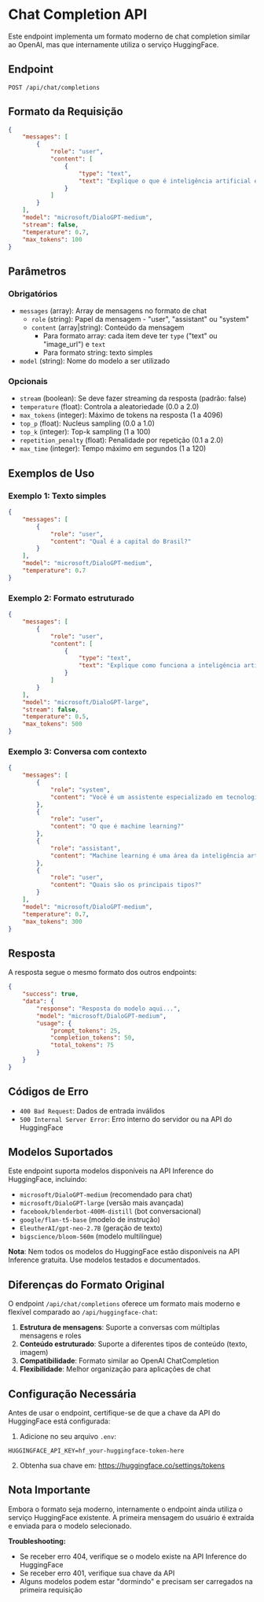 # Chat Completion API

Este endpoint implementa um formato moderno de chat completion similar ao OpenAI, mas que internamente utiliza o serviço HuggingFace.

## Endpoint

```
POST /api/chat/completions
```

## Formato da Requisição

```json
{
    "messages": [
        {
            "role": "user",
            "content": [
                {
                    "type": "text",
                    "text": "Explique o que é inteligência artificial em uma frase."
                }
            ]
        }
    ],
    "model": "microsoft/DialoGPT-medium",
    "stream": false,
    "temperature": 0.7,
    "max_tokens": 100
}
```

## Parâmetros

### Obrigatórios
- `messages` (array): Array de mensagens no formato de chat
  - `role` (string): Papel da mensagem - "user", "assistant" ou "system"
  - `content` (array|string): Conteúdo da mensagem
    - Para formato array: cada item deve ter `type` ("text" ou "image_url") e `text`
    - Para formato string: texto simples
- `model` (string): Nome do modelo a ser utilizado

### Opcionais
- `stream` (boolean): Se deve fazer streaming da resposta (padrão: false)
- `temperature` (float): Controla a aleatoriedade (0.0 a 2.0)
- `max_tokens` (integer): Máximo de tokens na resposta (1 a 4096)
- `top_p` (float): Nucleus sampling (0.0 a 1.0)
- `top_k` (integer): Top-k sampling (1 a 100)
- `repetition_penalty` (float): Penalidade por repetição (0.1 a 2.0)
- `max_time` (integer): Tempo máximo em segundos (1 a 120)

## Exemplos de Uso

### Exemplo 1: Texto simples
```json
{
    "messages": [
        {
            "role": "user",
            "content": "Qual é a capital do Brasil?"
        }
    ],
    "model": "microsoft/DialoGPT-medium",
    "temperature": 0.7
}
```

### Exemplo 2: Formato estruturado
```json
{
    "messages": [
        {
            "role": "user",
            "content": [
                {
                    "type": "text",
                    "text": "Explique como funciona a inteligência artificial"
                }
            ]
        }
    ],
    "model": "microsoft/DialoGPT-large",
    "stream": false,
    "temperature": 0.5,
    "max_tokens": 500
}
```

### Exemplo 3: Conversa com contexto
```json
{
    "messages": [
        {
            "role": "system",
            "content": "Você é um assistente especializado em tecnologia."
        },
        {
            "role": "user",
            "content": "O que é machine learning?"
        },
        {
            "role": "assistant",
            "content": "Machine learning é uma área da inteligência artificial..."
        },
        {
            "role": "user",
            "content": "Quais são os principais tipos?"
        }
    ],
    "model": "microsoft/DialoGPT-medium",
    "temperature": 0.7,
    "max_tokens": 300
}
```

## Resposta

A resposta segue o mesmo formato dos outros endpoints:

```json
{
    "success": true,
    "data": {
        "response": "Resposta do modelo aqui...",
        "model": "microsoft/DialoGPT-medium",
        "usage": {
            "prompt_tokens": 25,
            "completion_tokens": 50,
            "total_tokens": 75
        }
    }
}
```

## Códigos de Erro

- `400 Bad Request`: Dados de entrada inválidos
- `500 Internal Server Error`: Erro interno do servidor ou na API do HuggingFace

## Modelos Suportados

Este endpoint suporta modelos disponíveis na API Inference do HuggingFace, incluindo:
- `microsoft/DialoGPT-medium` (recomendado para chat)
- `microsoft/DialoGPT-large` (versão mais avançada)
- `facebook/blenderbot-400M-distill` (bot conversacional)
- `google/flan-t5-base` (modelo de instrução)
- `EleutherAI/gpt-neo-2.7B` (geração de texto)
- `bigscience/bloom-560m` (modelo multilíngue)

**Nota**: Nem todos os modelos do HuggingFace estão disponíveis na API Inference gratuita. Use modelos testados e documentados.

## Diferenças do Formato Original

O endpoint `/api/chat/completions` oferece um formato mais moderno e flexível comparado ao `/api/huggingface-chat`:

1. **Estrutura de mensagens**: Suporte a conversas com múltiplas mensagens e roles
2. **Conteúdo estruturado**: Suporte a diferentes tipos de conteúdo (texto, imagem)
3. **Compatibilidade**: Formato similar ao OpenAI ChatCompletion
4. **Flexibilidade**: Melhor organização para aplicações de chat

## Configuração Necessária

Antes de usar o endpoint, certifique-se de que a chave da API do HuggingFace está configurada:

1. Adicione no seu arquivo `.env`:
```
HUGGINGFACE_API_KEY=hf_your-huggingface-token-here
```

2. Obtenha sua chave em: https://huggingface.co/settings/tokens

## Nota Importante

Embora o formato seja moderno, internamente o endpoint ainda utiliza o serviço HuggingFace existente. A primeira mensagem do usuário é extraída e enviada para o modelo selecionado.

**Troubleshooting:**
- Se receber erro 404, verifique se o modelo existe na API Inference do HuggingFace
- Se receber erro 401, verifique sua chave da API
- Alguns modelos podem estar "dormindo" e precisam ser carregados na primeira requisição 
